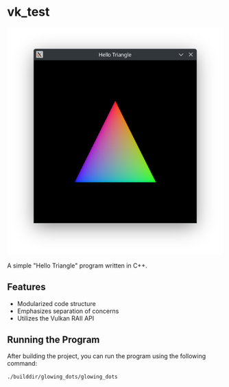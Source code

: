 # vk_test

![An image showing the program in action.](../images/Screenshot_20250217_164812.png)

A simple "Hello Triangle" program written in C++.

## Features

- Modularized code structure
- Emphasizes separation of concerns
- Utilizes the Vulkan RAII API

## Running the Program

After building the project, you can run the program using the following command:

```sh
./builddir/glowing_dots/glowing_dots
```
